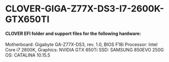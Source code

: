 # CLOVER-GIGA-Z77X-DS3-I7-2600K-GTX650TI

#### CLOVER EFI folder and support files for the following hardware:
Motherboard: Gigabyte GA-Z77X-DS3, rev. 1.0, BIOS F18i
Processor: Intel Core i7 2600K,
Graphics: NVIDIA GTX 650Ti
SSD: SAMSUNG 850EVO 250G
OS: CATALINA 10.15.5 
